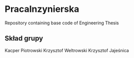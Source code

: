 # PracaInzynierska
Repository containing base code of Engineering Thesis
## Skład grupy
Kacper Piotrowski
Krzysztof Weltrowski
Krzysztof Jajeśnica
